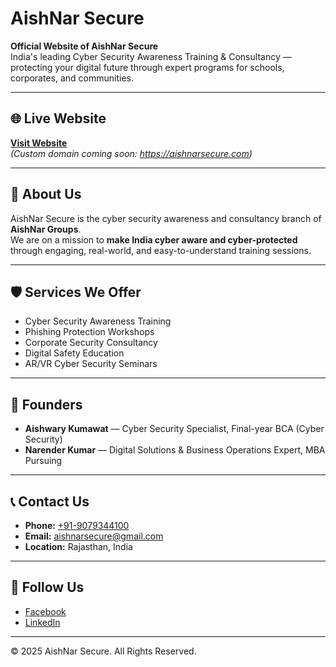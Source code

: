 # AishNar Secure

**Official Website of AishNar Secure**  
India's leading Cyber Security Awareness Training & Consultancy — protecting your digital future through expert programs for schools, corporates, and communities.

---

## 🌐 Live Website
**[Visit Website](https://aishnarsecure.github.io/)**  
*(Custom domain coming soon: https://aishnarsecure.com)*

---

## 📌 About Us
AishNar Secure is the cyber security awareness and consultancy branch of **AishNar Groups**.  
We are on a mission to **make India cyber aware and cyber-protected** through engaging, real-world, and easy-to-understand training sessions.

---

## 🛡 Services We Offer
- Cyber Security Awareness Training
- Phishing Protection Workshops
- Corporate Security Consultancy
- Digital Safety Education
- AR/VR Cyber Security Seminars

---

## 👥 Founders
- **Aishwary Kumawat** — Cyber Security Specialist, Final-year BCA (Cyber Security)  
- **Narender Kumar** — Digital Solutions & Business Operations Expert, MBA Pursuing

---

## 📞 Contact Us
- **Phone:** [+91-9079344100](tel:+919079344100)  
- **Email:** [aishnarsecure@gmail.com](mailto:aishnarsecure@gmail.com)  
- **Location:** Rajasthan, India

---

## 📲 Follow Us
- [Facebook](https://facebook.com/aishnarsecure)
- [LinkedIn](https://linkedin.com/company/aishnarsecure)

---

© 2025 AishNar Secure. All Rights Reserved.
